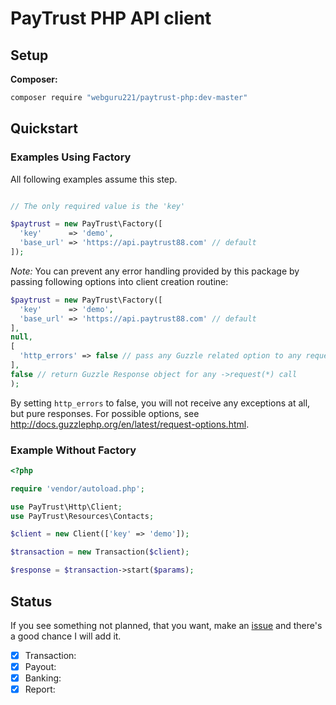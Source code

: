 # PayTrust PHP API client

## Setup

**Composer:**

```bash
composer require "webguru221/paytrust-php:dev-master"
```

## Quickstart

### Examples Using Factory

All following examples assume this step.

```php

// The only required value is the 'key'

$paytrust = new PayTrust\Factory([
  'key'      => 'demo',
  'base_url' => 'https://api.paytrust88.com' // default
]);
```
*Note:* You can prevent any error handling provided by this package by passing following options into client creation routine:

```php
$paytrust = new PayTrust\Factory([
  'key'      => 'demo',
  'base_url' => 'https://api.paytrust88.com' // default
],
null,
[
  'http_errors' => false // pass any Guzzle related option to any request, e.g. throw no exceptions
],
false // return Guzzle Response object for any ->request(*) call
);
```

By setting `http_errors` to false, you will not receive any exceptions at all, but pure responses.
For possible options, see http://docs.guzzlephp.org/en/latest/request-options.html.


### Example Without Factory

```php
<?php

require 'vendor/autoload.php';

use PayTrust\Http\Client;
use PayTrust\Resources\Contacts;

$client = new Client(['key' => 'demo']);

$transaction = new Transaction($client);

$response = $transaction->start($params);

```

## Status

If you see something not planned, that you want, make an [issue](https://github.com/webguru221/paytrust-php/issues) and there's a good chance I will add it.

- [x] Transaction:
- [x] Payout:
- [x] Banking:
- [x] Report: